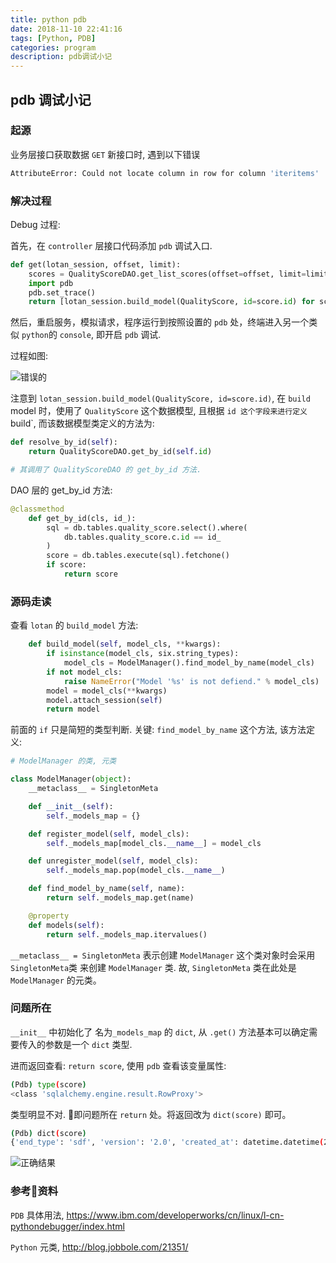 ```yaml
---
title: python pdb
date: 2018-11-10 22:41:16
tags: [Python, PDB]
categories: program
description: pdb调试小记
---
```


## pdb 调试小记

### 起源

业务层接口获取数据 `GET` 新接口时, 遇到以下错误 
```bash
AttributeError: Could not locate column in row for column 'iteritems' 
```

### 解决过程

Debug 过程:

首先，在 `controller` 层接口代码添加 `pdb` 调试入口.

```python
def get(lotan_session, offset, limit):
    scores = QualityScoreDAO.get_list_scores(offset=offset, limit=limit)
    import pdb
    pdb.set_trace()
    return [lotan_session.build_model(QualityScore, id=score.id) for score in scores]
```

然后，重启服务，模拟请求，程序运行到按照设置的 `pdb` 处，终端进入另一个类似 `python`的 `console`, 即开启 `pdb` 调试.

过程如图:

![错误的](https://images.gitee.com/uploads/images/2018/1202/155233_21138d27_1120068.png "debug_error.png")

注意到 `lotan_session.build_model(QualityScore, id=score.id)`, 在 `build` model 时，使用了 `QualityScore` 这个数据模型, 且根据 `id 这个字段来进行定义 `build`,  而该数据模型类定义的方法为:

```python
def resolve_by_id(self):
    return QualityScoreDAO.get_by_id(self.id)

# 其调用了 QualityScoreDAO 的 get_by_id 方法.

```

DAO 层的 get_by_id 方法:

```python
@classmethod
    def get_by_id(cls, id_):
        sql = db.tables.quality_score.select().where(
            db.tables.quality_score.c.id == id_
        )
        score = db.tables.execute(sql).fetchone()
        if score:
            return score
```

### 源码走读

查看 `lotan` 的  `build_model` 方法:

```python
    def build_model(self, model_cls, **kwargs):
        if isinstance(model_cls, six.string_types):
            model_cls = ModelManager().find_model_by_name(model_cls)
        if not model_cls:
            raise NameError("Model '%s' is not defiend." % model_cls)
        model = model_cls(**kwargs)
        model.attach_session(self)
        return model
```

前面的 `if` 只是简短的类型判断. 关键: `find_model_by_name` 这个方法, 该方法定义:

```python
# ModelManager 的类, 元类

class ModelManager(object):
    __metaclass__ = SingletonMeta

    def __init__(self):
        self._models_map = {}

    def register_model(self, model_cls):
        self._models_map[model_cls.__name__] = model_cls

    def unregister_model(self, model_cls):
        self._models_map.pop(model_cls.__name__)

    def find_model_by_name(self, name):
        return self._models_map.get(name)

    @property
    def models(self):
        return self._models_map.itervalues()
```

` __metaclass__ = SingletonMeta ` 表示创建 `ModelManager` 这个类对象时会采用 `SingletonMeta`类 来创建 `ModelManager` 类. 故, `SingletonMeta` 类在此处是 `ModelManager` 的元类。

### 问题所在

`__init__` 中初始化了 名为`_models_map` 的 `dict`, 从 `.get()` 方法基本可以确定需要传入的参数是一个 `dict` 类型.

进而返回查看: `return score`, 使用 `pdb` 查看该变量属性:

```bash
(Pdb) type(score)
<class 'sqlalchemy.engine.result.RowProxy'>
```

类型明显不对. 即问题所在 `return` 处。将返回改为 `dict(score)` 即可。

```bash
(Pdb) dict(score)
{'end_type': 'sdf', 'version': '2.0', 'created_at': datetime.datetime(2017, 11, 28, 18, 22, 36), 'updated_at': datetime.datetime(2017, 11, 28, 18, 22, 36), 'pa_name': 'mxxe-platform', 'score': 0.972, 'id': 122, 'origin_score': 102}
```

![正确结果](https://images.gitee.com/uploads/images/2018/1202/162815_953b1db0_1120068.png "success.png")

### 参考资料

`PDB` 具体用法, https://www.ibm.com/developerworks/cn/linux/l-cn-pythondebugger/index.html

`Python` 元类, http://blog.jobbole.com/21351/
